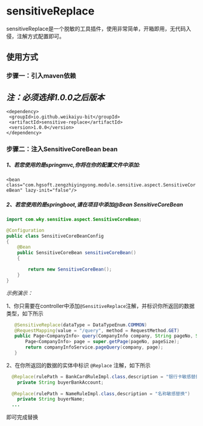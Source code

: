# sensitiveReplace
sensitiveReplace是一个脱敏的工具插件，使用非常简单，开箱即用，无代码入侵，注解方式配置即可。
<br/>



## 使用方式
### 步骤一：引入maven依赖
  *注：必须选择1.0.0之后版本*
  ---
   ```java<!-- https://mvnrepository.com/artifact/io.github.weikaiyu-bit/sensitive-replace -->
<dependency>
    <groupId>io.github.weikaiyu-bit</groupId>
    <artifactId>sensitive-replace</artifactId>
    <version>1.0.0</version>
</dependency>
```
### 步骤二：注入SensitiveCoreBean bean

##### 1、若您使用的是springmvc,你将在你的配置文件中添加:
`<bean class="com.hgsoft.zengzhiyingyong.module.sensitive.aspect.SensitiveCoreBean" lazy-init="false"/>`

##### 2、若您使用的是springboot,请在项目中添加@Bean SensitiveCoreBean
```java
import com.wky.sensitive.aspect.SensitiveCoreBean;

@Configuration
public class SensitiveCoreBeanConfig
{
    @Bean
    public SensitiveCoreBean sensitiveCoreBean()
    {

        return new SensitiveCoreBean();
    }
}
```


*示例演示：*

1、你只需要在controller中添加`@SensitiveReplace`注解，并标识你所返回的数据类型，如下所示
 ```java
	@SensitiveReplace(dataType = DataTypeEnum.COMMON)
	@RequestMapping(value = "/query", method = RequestMethod.GET)
	public Page<CompanyInfo> query(CompanyInfo company, String pageNo, String pageSize) {
		Page<CompanyInfo> page = super.getPage(pageNo, pageSize);
		return companyInfoService.pageQuery(company, page);
	}
 ```
2、在你所返回的数据的实体中标识 `@Replace` 注解，如下所示
```java
  @Replace(rulePath = BankCardRuleImpl.class,description = "银行卡敏感替换")
	private String buyerBankAccount;
  
  @Replace(rulePath = NameRuleImpl.class,description = "名称敏感替换")
	private String buyerName;
  ...
 ```
  即可完成替换
